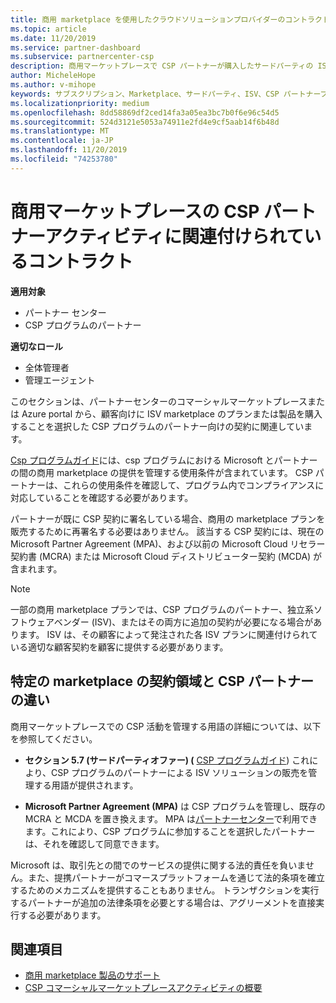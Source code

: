 ```yaml
---
title: 商用 marketplace を使用したクラウドソリューションプロバイダーのコントラクト |パートナーセンター
ms.topic: article
ms.date: 11/20/2019
ms.service: partner-dashboard
ms.subservice: partnercenter-csp
description: 商用マーケットプレースで CSP パートナーが購入したサードパーティの ISV 製品に対するサブスクリプションの使用条件と契約について説明します。
author: MicheleHope
ms.author: v-mihope
keywords: サブスクリプション、Marketplace、サードパーティ、ISV、CSP パートナープログラム、契約、販売、購入、
ms.localizationpriority: medium
ms.openlocfilehash: 8dd58869df2ced14fa3a05ea3bc7b0f6e96c54d5
ms.sourcegitcommit: 524d3121e5053a74911e2fd4e9cf5aab14f6b48d
ms.translationtype: MT
ms.contentlocale: ja-JP
ms.lasthandoff: 11/20/2019
ms.locfileid: "74253780"
---
```

# <a name="contracts-associated-with-csp-partner-activities-in-the-commercial-marketplace"></a>商用マーケットプレースの CSP パートナーアクティビティに関連付けられているコントラクト

**適用対象**

- パートナー センター
- CSP プログラムのパートナー

**適切なロール**

- 全体管理者
- 管理エージェント

このセクションは、パートナーセンターのコマーシャルマーケットプレースまたは Azure portal から、顧客向けに ISV marketplace のプランまたは製品を購入することを選択した CSP プログラムのパートナー向けの契約に関連しています。

[Csp プログラムガイド](https://go.microsoft.com/fwlink/p/?LinkId=617100)には、csp プログラムにおける Microsoft とパートナーの間の商用 marketplace の提供を管理する使用条件が含まれています。 CSP パートナーは、これらの使用条件を確認して、プログラム内でコンプライアンスに対応していることを確認する必要があります。  

パートナーが既に CSP 契約に署名している場合、商用の marketplace プランを販売するために再署名する必要はありません。 該当する CSP 契約には、現在の Microsoft Partner Agreement (MPA)、および以前の Microsoft Cloud リセラー契約書 (MCRA) または Microsoft Cloud ディストリビューター契約 (MCDA) が含まれます。

>[!NOTE]
> 一部の商用 marketplace プランでは、CSP プログラムのパートナー、独立系ソフトウェアベンダー (ISV)、またはその両方に追加の契約が必要になる場合があります。 ISV は、その顧客によって発注された各 ISV プランに関連付けられている適切な顧客契約を顧客に提供する必要があります。

## <a name="specific-marketplace-contract-areas-and-distinctions-for-csp-partners"></a>特定の marketplace の契約領域と CSP パートナーの違い

商用マーケットプレースでの CSP 活動を管理する用語の詳細については、以下を参照してください。

- **セクション 5.7 (サードパーティオファー) (** [CSP プログラムガイド](https://go.microsoft.com/fwlink/p/?LinkId=617100)) これにより、CSP プログラムのパートナーによる ISV ソリューションの販売を管理する用語が提供されます。

- **Microsoft Partner Agreement (MPA)** は CSP プログラムを管理し、既存の MCRA と MCDA を置き換えます。 MPA は[パートナーセンター](https://partner.microsoft.com/pcv/dashboard/overview)で利用できます。これにより、CSP プログラムに参加することを選択したパートナーは、それを確認して同意できます。
  
Microsoft は、取引先との間でのサービスの提供に関する法的責任を負いません。また、提携パートナーがコマースプラットフォームを通じて法的条項を確立するためのメカニズムを提供することもありません。 トランザクションを実行するパートナーが追加の法律条項を必要とする場合は、アグリーメントを直接実行する必要があります。

## <a name="see-also"></a>関連項目

- [商用 marketplace 製品のサポート](csp-commercial-marketplace-support.md)
- [CSP コマーシャルマーケットプレースアクティビティの概要](csp-commercial-marketplace-overview.md)
